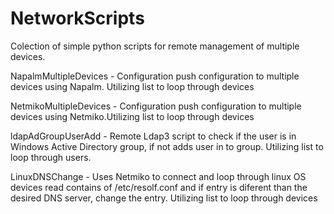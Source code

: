 # NetworkScripts

Colection of simple python scripts for remote management of multiple devices.

NapalmMultipleDevices - Configuration push configuration to multiple devices using Napalm. Utilizing list to loop through devices

NetmikoMultipleDevices - Configuration push configuration to multiple devices using Netmiko.Utilizing list to loop through devices

ldapAdGroupUserAdd - Remote Ldap3 script to check if the user is in Windows Active Directory group, if not adds user in to group. 
                     Utilizing list to loop through users.
                     
LinuxDNSChange - Uses Netmiko to connect and loop through linux OS devices read contains of /etc/resolf.conf and if entry is
                 diferent than the desired DNS server, change the entry. Utilizing list to loop through devices

